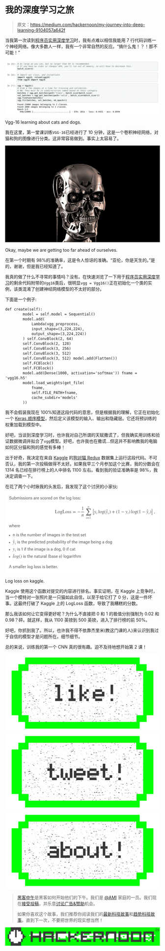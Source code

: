 # 我的深度学习之旅

> 原文：<https://medium.com/hackernoon/my-journey-into-deep-learning-9104057a642f>

当我第一次读到[程序员实用深度学习](http://course.fast.ai/)时，我有点难以相信我能用 7 行代码训练一个神经网络。像大多数人一样，我有一个非常自然的反应。“搞什么鬼！？！那不可能！”

![](img/20e9f352fc65b381f7a102e1616efb34.png)

Vgg-16 learning about cats and dogs.

我在这里，第一堂课训练`VGG-16`已经进行了 10 分钟，这是一个卷积神经网络，对猫和狗的图像进行分类。这非常容易做到。事实上太容易了。

![](img/d9179f71ba2dbf8a106cff5cfd0da909.png)

Okay, maybe we are getting too far ahead of ourselves.

在第一个时期有 98%的准确率，这是令人惊讶的准确。“亚伦，你是天生的。”是的，谢谢，但是我已经知道了。

我真的做了什么不寻常的事情吗？没有。在快速浏览了一下用于[程序员实用深度学习](http://course.fast.ai/)的剩余代码附带的`Vgg16`类后，很明显`vgg = Vgg16()`正在初始化一个类的实例，该类混淆了创建神经网络模型的不太好的部分。

下面是一个例子:

```
def create(self):
        model = self.model = Sequential()
        model.add(
            Lambda(vgg_preprocess, 
            input_shape=(3,224,224),    
            output_shape=(3,224,224))
        ) self.ConvBlock(2, 64)
        self.ConvBlock(2, 128)
        self.ConvBlock(3, 256)
        self.ConvBlock(3, 512)
        self.ConvBlock(3, 512) model.add(Flatten())
        self.FCBlock()
        self.FCBlock()
        model.add(Dense(1000, activation='softmax')) fname = 'vgg16.h5'
        model.load_weights(get_file(
            fname, 
            self.FILE_PATH+fname, 
            cache_subdir='models'
        ))
```

我不会假装我现在 100%知道这段代码的意思，但是根据我的理解，它正在初始化一个 [Keras 顺序模型](https://keras.io/models/sequential/)，然后定义该模型的输入、输出和隐藏层。它还将预训练的权重加载到模型中。

好吧，当谈到深度学习时，也许我对自己所谓的天赋撒谎了，但我确实用训练和验证数据微调并拟合了`vgg`模型。好吧，也许我也在撒谎…但这并不影响教我的电脑如何区分猫和狗的感觉有多棒！

出于好奇，我决定在来自 [Kaggle](https://www.kaggle.com/) 的[狗对猫 Redux](https://www.kaggle.com/c/dogs-vs-cats-redux-kernels-edition/leaderboard) 数据集上运行这段代码。不可否认，我的第一次投稿做得不太好。如果我早三个月参加这个比赛，我的分数会在 1314 名已经在排行榜上的人中排名 1100 左右。看到我的验证准确率是 98%，我决定调查一下。

在花了两个小时揪我的头发后，我发现了这个讨厌的小家伙:

![](img/ebd798c9b148c16e3f04bcccc478b2e3.png)

Log loss on kaggle.

Kaggle 使用这个函数对提交的内容进行排名。事实证明，在 Kaggle 上竞争时，当一个模特对一张照片是一只猫如此自信，以至于给它打了 0 分，这是一件坏事。这最终打破了 Kaggle 上的 LogLoss 函数，导致了我糟糕的分数。

那么我该如何让它变得更好呢？为什么不直接把 0 和 1 的极值分别强制为 0.02 和 0.98？砰。就这样，我从 1100 英镑到 500 英镑，进入了排行榜的前 50%。

好吧，你抓到我了。所以，也许我不得不依靠杰里米(教这门课的人)来认识到我过于自信的模型才是问题所在。细节细节。

总的来说，训练我的第一个 CNN 真的很有趣。迫不及待地想开始第 2 课！

[![](img/50ef4044ecd4e250b5d50f368b775d38.png)](http://bit.ly/HackernoonFB)[![](img/979d9a46439d5aebbdcdca574e21dc81.png)](https://goo.gl/k7XYbx)[![](img/2930ba6bd2c12218fdbbf7e02c8746ff.png)](https://goo.gl/4ofytp)

> [黑客中午](http://bit.ly/Hackernoon)是黑客如何开始他们的下午。我们是 [@AMI](http://bit.ly/atAMIatAMI) 家庭的一员。我们现在[接受投稿](http://bit.ly/hackernoonsubmission)，并乐意[讨论广告&赞助](mailto:partners@amipublications.com)机会。
> 
> 如果你喜欢这个故事，我们推荐你阅读我们的[最新科技故事](http://bit.ly/hackernoonlatestt)和[趋势科技故事](https://hackernoon.com/trending)。直到下一次，不要把世界的现实想当然！

![](img/be0ca55ba73a573dce11effb2ee80d56.png)